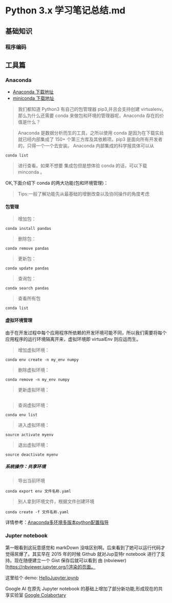 # Python 3.x 学习笔记总结.md
## 基础知识

### 程序编码














## 工具篇

### Anaconda

- [Anaconda 下载地址](https://www.anaconda.com/download/#macos)
- [miniconda 下载地址](https://conda.io/miniconda.html)
 
 
>	我们都知道 Python3 有自己的包管理器 pip3,并且会支持创建 virtualenv。那么为什么还需要 conda 来做包和环境的管理器呢，Anaconda 存在的价值是什么？

> 	Anaconda 是数据分析而生的工具，之所以使用 conda 是因为在下载实处就已经内部集成了 150+ 个第三方库及其依赖项。pip3 是面向所有开发者的，只得一个一个去安装。
>	Anaconda 内部集成的科学报具体可以从 
```
conda list
```

>	进行查看。如果不想要 集成包但是想体验 conda 的话，可以下载minconda 。

OK,下面介绍下 conda 的两大功能(包和环境管理)：

> Tips:一般了解功能先从最基础的增删改查以及协同操作的角度考虑

#### 包管理

> 增加包：

```
conda install pandas
```

> 删除包：

```
conda remove pandas
```

> 更新包：

```
conda update pandas
```

> 查询包：

```
conda search pandas
```

> 查看所有包

```
conda list
```
#### 虚拟环境管理

由于在开发过程中每个应用程序所依赖的开发环境可能不同，所以我们需要将每个应用程序的运行环境隔离开来，虚拟环境即 virtualEnv 则应运而生。


> 增加虚拟环境：

```
conda env create -n my_env numpy

```

> 删除虚拟环境：

```
conda remove -n my_env numpy

```

> 更新虚拟环境：

```

```

> 查询虚拟环境：

```
conda env list
```


> 进入虚拟环境：

```
source activate myenv
```




> 退出虚拟环境：

```
source deactivate myenv
```

##### 系统操作：共享环境 
> 导出当前环境 

 ```
 conda export env 文件名称.yaml
 ```
 
 
> 别人拿到环境文件，根据文件创建环境

```
conda create -f 文件名称.yaml

```

详情参考：[Anaconda多环境多版本python配置指导](https://www.jianshu.com/p/d2e15200ee9b)



### Jupter notebook

第一眼看到这玩意感觉和 markDown 没啥区别啊。后来看到了她可以运行代码才觉得屌爆了。其实早在 2015 年的时候 Github 就对Jup亚特r notebook 进行了支持。现在随便建立一个 Gist 保存后就可以看到 
由 (nbviewer)[https://nbviewer.jupyter.org/]渲染的页面。

这里给个 demo:
[HelloJupyter.ipynb](https://gist.github.com/MrLeion/73fbb5f2a72481676e3dca9ce2f27c69)


Google AI 在原先 Jupyter notebook 的基础上增加了部分新功能,形成现在的共享实验室
[Google Colabortary](https://colab.research.google.com/drive/1JY5ADbryaBdQqGX5EflURWnPnCK3HPqh)